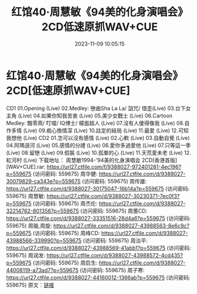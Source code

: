 ﻿---
title: 红馆40·周慧敏《94美的化身演唱会》2CD低速原抓WAV+CUE
date: 2023-11-09 10:05:15
categories: WAV车载音乐、镜像
tags: 华语中文
---
# 红馆40·周慧敏《94美的化身演唱会》2CD[低速原抓WAV+CUE]

CD1
01.Opening (Live)
02.Medley: 戀曲Sha La La/ 詛咒/ 借歪(Live)
03.台下女主角 (Live)
04.如果你知我苦衷 (Live)
05.美少女戰士 (Live)
06.Cartoon Medley: 飄零燕/ 叮噹/ IQ博士/ 幪面超人 (Live)
07.沒有人傻得像我 (Live)
08.自作多情 (Live)
09.痴心換情深 (Live)
10.註定的結局 (Live)
11.最愛 (Live)
12.可知我想他 (Live)
CD2
01.怎可以沒有感情 (Live)
02.心軟 (Live)
03.自動自覺 (Live)
04.阿瑪遜河 (Live)
05.感情的分禮 (Live)
06.愛你多過愛他 (Live)
07.只等這一季 (Live)
08.留戀 (Live)
09.假裝 (Live)
10.孤單的心 (Live)
11.天荒愛未老 (Live)
12.紅河村 (Live)
下载地址：
周慧敏1994-'94美的化身演唱会 2CD[香港首版][WAV+CUE].rar: https://url27.ctfile.com/f/9388027-972401281-4ec196?p=559675
(访问密码: 559675)
周华健: https://url27.ctfile.com/d/9388027-30079829-ca343e?p=559675
(访问密码: 559675)
周传雄: https://url27.ctfile.com/d/9388027-30175047-16b14a?p=559675
(访问密码: 559675)
周慧敏: https://url27.ctfile.com/d/9388027-30230371-7ec0f3?p=559675
(访问密码: 559675)
周杰伦: https://url27.ctfile.com/d/9388027-32214762-801356?p=559675
(访问密码: 559675)
周蕙CD: https://url27.ctfile.com/d/9388027-33351516-28d4a6?p=559675
(访问密码: 559675)
周璇,周旋: https://url27.ctfile.com/d/9388027-43988563-8e6c9c?p=559675
(访问密码: 559675)
周峰CD: https://url27.ctfile.com/d/9388027-43988566-339990?p=559675
(访问密码: 559675)
周治平: https://url27.ctfile.com/d/9388027-43988569-41abb1?p=559675
(访问密码: 559675)
周润发: https://url27.ctfile.com/d/9388027-43988572-4cd435?p=559675
(访问密码: 559675)
周启生: https://url27.ctfile.com/d/9388027-44008119-a73ad7?p=559675
(访问密码: 559675)
周子寒: https://url27.ctfile.com/d/9388027-44160012-1366ab?p=559675
(访问密码: 559675)
原文：[链接](https://blog.sina.com.cn/s/blog_1647c7e76010313qu.html)